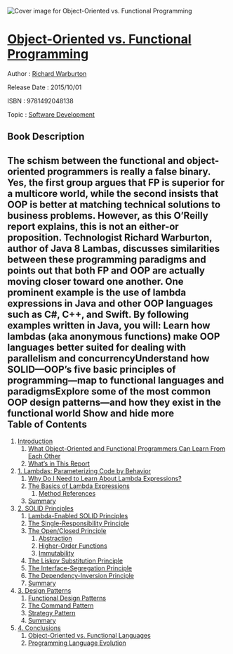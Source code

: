 ![Cover image for Object-Oriented vs. Functional Programming](https://imgdetail.ebookreading.net/cover/cover/software_development/EB9781492048138.jpg)

[Object-Oriented vs. Functional Programming](https://ebookreading.net/view/book/Object-Oriented+vs.+Functional+Programming-EB9781492048138_1.html "Object-Oriented vs. Functional Programming")
====================================================================================================================

Author : [Richard Warburton](https://ebookreading.net/search/author/Richard+Warburton)

Release Date : 2015/10/01

ISBN : 9781492048138

Topic : [Software Development](https://ebookreading.net/search/category/software-development)

Book Description
-----------------

 The schism between the functional and object-oriented programmers is really a false binary. Yes, the first group argues that FP is superior for a multicore world, while the second insists that OOP is better at matching technical solutions to business problems. However, as this O’Reilly report explains, this is not an either-or proposition.
Technologist Richard Warburton, author of Java 8 Lambas, discusses similarities between these programming paradigms and points out that both FP and OOP are actually moving closer toward one another. One prominent example is the use of lambda expressions in Java and other OOP languages such as C#, C++, and Swift.
By following examples written in Java, you will:
Learn how lambdas (aka anonymous functions) make OOP languages better suited for dealing with parallelism and concurrencyUnderstand how SOLID—OOP’s five basic principles of programming—map to functional languages and paradigmsExplore some of the most common OOP design patterns—and how they exist in the functional world        Show and hide more                
Table of Contents
-----------------

1. [Introduction](https://ebookreading.net/view/book/Object-Oriented+vs.+Functional+Programming-EB9781492048138_5.html#ch1)
    1. [What Object-Oriented and Functional Programmers Can Learn From Each Other](https://ebookreading.net/view/book/Object-Oriented+vs.+Functional+Programming-EB9781492048138_5.html#idm1089008)
    1. [What’s in This Report](https://ebookreading.net/view/book/Object-Oriented+vs.+Functional+Programming-EB9781492048138_5.html#idm1088624)
1. [1. Lambdas: Parameterizing Code by Behavior](https://ebookreading.net/view/book/Object-Oriented+vs.+Functional+Programming-EB9781492048138_6.html#ch2)
    1. [Why Do I Need to Learn About Lambda Expressions?](https://ebookreading.net/view/book/Object-Oriented+vs.+Functional+Programming-EB9781492048138_6.html#idm37872)
    1. [The Basics of Lambda Expressions](https://ebookreading.net/view/book/Object-Oriented+vs.+Functional+Programming-EB9781492048138_6.html#idm38848)
        1. [Method References](https://ebookreading.net/view/book/Object-Oriented+vs.+Functional+Programming-EB9781492048138_6.html#idm776208)
    1. [Summary](https://ebookreading.net/view/book/Object-Oriented+vs.+Functional+Programming-EB9781492048138_6.html#idm798400)
1. [2. SOLID Principles](https://ebookreading.net/view/book/Object-Oriented+vs.+Functional+Programming-EB9781492048138_7.html#ch3)
    1. [Lambda-Enabled SOLID Principles](https://ebookreading.net/view/book/Object-Oriented+vs.+Functional+Programming-EB9781492048138_7.html#idm491488)
    1. [The Single-Responsibility Principle](https://ebookreading.net/view/book/Object-Oriented+vs.+Functional+Programming-EB9781492048138_7.html#idm489552)
    1. [The Open/Closed Principle](https://ebookreading.net/view/book/Object-Oriented+vs.+Functional+Programming-EB9781492048138_7.html#idm488528)
        1. [Abstraction](https://ebookreading.net/view/book/Object-Oriented+vs.+Functional+Programming-EB9781492048138_7.html#idm168848)
        1. [Higher-Order Functions](https://ebookreading.net/view/book/Object-Oriented+vs.+Functional+Programming-EB9781492048138_7.html#idm159232)
        1. [Immutability](https://ebookreading.net/view/book/Object-Oriented+vs.+Functional+Programming-EB9781492048138_7.html#idm143664)
    1. [The Liskov Substitution Principle](https://ebookreading.net/view/book/Object-Oriented+vs.+Functional+Programming-EB9781492048138_7.html#idm2095088)
    1. [The Interface-Segregation Principle](https://ebookreading.net/view/book/Object-Oriented+vs.+Functional+Programming-EB9781492048138_7.html#idm131712)
    1. [The Dependency-Inversion Principle](https://ebookreading.net/view/book/Object-Oriented+vs.+Functional+Programming-EB9781492048138_7.html#idm119920)
    1. [Summary](https://ebookreading.net/view/book/Object-Oriented+vs.+Functional+Programming-EB9781492048138_7.html#idm1455872)
1. [3. Design Patterns](https://ebookreading.net/view/book/Object-Oriented+vs.+Functional+Programming-EB9781492048138_8.html#ch4)
    1. [Functional Design Patterns](https://ebookreading.net/view/book/Object-Oriented+vs.+Functional+Programming-EB9781492048138_8.html#idm1451744)
    1. [The Command Pattern](https://ebookreading.net/view/book/Object-Oriented+vs.+Functional+Programming-EB9781492048138_8.html#idm1454848)
    1. [Strategy Pattern](https://ebookreading.net/view/book/Object-Oriented+vs.+Functional+Programming-EB9781492048138_8.html#idm1391632)
    1. [Summary](https://ebookreading.net/view/book/Object-Oriented+vs.+Functional+Programming-EB9781492048138_8.html#idp42704)
1. [4. Conclusions](https://ebookreading.net/view/book/Object-Oriented+vs.+Functional+Programming-EB9781492048138_9.html#ch5)
    1. [Object-Oriented vs. Functional Languages](https://ebookreading.net/view/book/Object-Oriented+vs.+Functional+Programming-EB9781492048138_9.html#idp54336)
    1. [Programming Language Evolution](https://ebookreading.net/view/book/Object-Oriented+vs.+Functional+Programming-EB9781492048138_9.html#idp40464)
